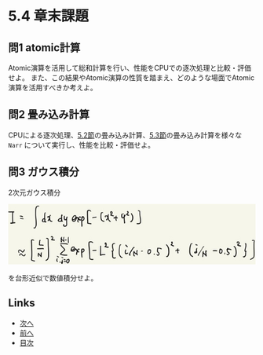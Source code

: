 # 5.4 章末課題 
## 問1 atomic計算
Atomic演算を活用して総和計算を行い、性能をCPUでの逐次処理と比較・評価せよ。
また、この結果やAtomic演算の性質を踏まえ、どのような場面でAtomic演算を活用すべきか考えよ。

## 問2 畳み込み計算
CPUによる逐次処理、[5.2節](./5.2.md)の畳み込み計算、[5.3節](./5.3.md)の畳み込み計算を様々な `Narr` について実行し、性能を比較・評価せよ。

## 問3 ガウス積分
2次元ガウス積分

![5.4-2dgauss.jpg](./images/5.4-2dgauss.jpg)

を台形近似で数値積分せよ。

## Links
* [次へ](./5.5.md)
* [前へ](./5.3.md)
* [目次](./index.md)